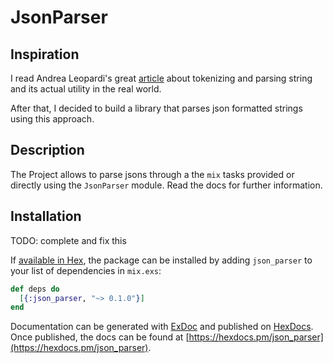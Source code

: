 # JsonParser

## Inspiration
I read Andrea Leopardi's great [article](http://andrealeopardi.com/posts/tokenizing-and-parsing-in-elixir-using-leex-and-yecc/) about tokenizing and parsing string and its actual utility in the real world.

After that, I decided to build a library that parses json formatted strings using this approach.

## Description
The Project allows to parse jsons through a the `mix` tasks provided or directly using the `JsonParser` module.
Read the docs for further information.

## Installation
TODO: complete and fix this

If [available in Hex](https://hex.pm/docs/publish), the package can be installed
by adding `json_parser` to your list of dependencies in `mix.exs`:

```elixir
def deps do
  [{:json_parser, "~> 0.1.0"}]
end
```

Documentation can be generated with [ExDoc](https://github.com/elixir-lang/ex_doc)
and published on [HexDocs](https://hexdocs.pm). Once published, the docs can
be found at [https://hexdocs.pm/json_parser](https://hexdocs.pm/json_parser).
